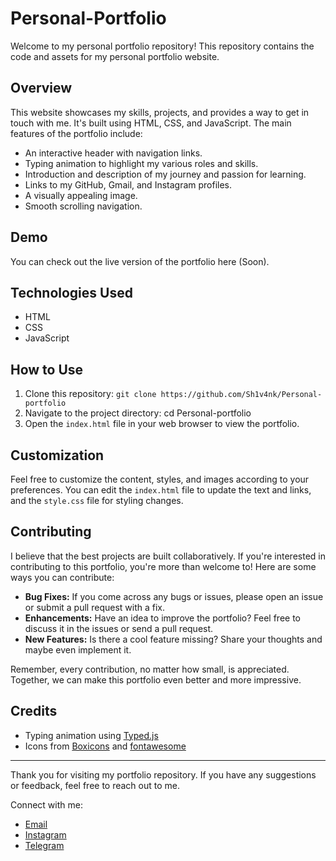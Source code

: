 # Personal-Portfolio

Welcome to my personal portfolio repository! This repository contains the code and assets for my personal portfolio website.

## Overview

This website showcases my skills, projects, and provides a way to get in touch with me. It's built using HTML, CSS, and JavaScript. The main features of the portfolio include:

- An interactive header with navigation links.
- Typing animation to highlight my various roles and skills.
- Introduction and description of my journey and passion for learning.
- Links to my GitHub, Gmail, and Instagram profiles.
- A visually appealing image.
- Smooth scrolling navigation.

## Demo

You can check out the live version of the portfolio here (Soon).

## Technologies Used

- HTML
- CSS
- JavaScript

## How to Use

1. Clone this repository: `git clone https://github.com/Sh1v4nk/Personal-portfolio`
2. Navigate to the project directory: cd Personal-portfolio
3. Open the `index.html` file in your web browser to view the portfolio.

## Customization

Feel free to customize the content, styles, and images according to your preferences. You can edit the `index.html` file to update the text and links, and the `style.css` file for styling changes.

## Contributing

I believe that the best projects are built collaboratively. If you're interested in contributing to this portfolio, you're more than welcome to! Here are some ways you can contribute:

- **Bug Fixes:** If you come across any bugs or issues, please open an issue or submit a pull request with a fix.
- **Enhancements:** Have an idea to improve the portfolio? Feel free to discuss it in the issues or send a pull request.
- **New Features:** Is there a cool feature missing? Share your thoughts and maybe even implement it.

Remember, every contribution, no matter how small, is appreciated. Together, we can make this portfolio even better and more impressive.

## Credits

- Typing animation using [Typed.js](https://github.com/mattboldt/typed.js/)
- Icons from [Boxicons](https://boxicons.com/) and [fontawesome](https://fontawesome.com/v4/get-started/)

---

Thank you for visiting my portfolio repository. If you have any suggestions or feedback, feel free to reach out to me.

Connect with me:
- [Email](mailto:shivankpandey113@gmail.com)
- [Instagram](https://instagram.com/sh1v4nk_)
- [Telegram](https://t.me/BlackGoku_69th)
